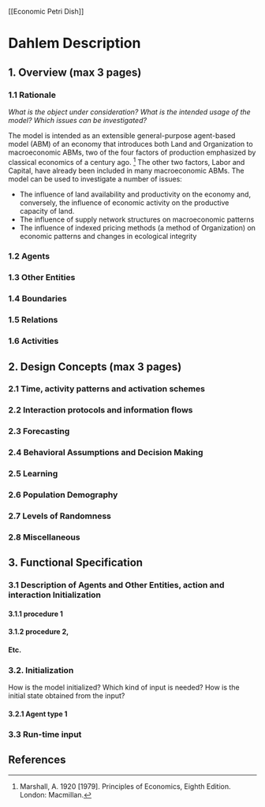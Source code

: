 [[Economic Petri Dish]]
# Dahlem Description

## 1. Overview (max 3 pages)
### 1.1 Rationale
*What is the object under consideration? What is the intended usage of the model? Which issues can be investigated?*

The model is intended as an extensible general-purpose agent-based model (ABM) of an economy that introduces both Land and Organization to macroeconomic ABMs, two of the four factors of production emphasized by classical economics of a century ago. [^1] The other two factors, Labor and Capital, have already been included in many macroeconomic ABMs. The model can be used to investigate a number of issues:
- The influence of land availability and productivity on the economy and, conversely, the influence of economic activity on the productive capacity of land. 
- The influence of supply network structures on macroeconomic patterns
- The influence of indexed pricing methods (a method of Organization) on economic patterns and changes in ecological integrity


### 1.2 Agents

### 1.3 Other Entities

### 1.4 Boundaries

### 1.5 Relations

### 1.6 Activities

## 2. Design Concepts (max 3 pages)
### 2.1 Time, activity patterns and activation schemes

### 2.2 Interaction protocols and information flows

### 2.3 Forecasting

### 2.4 Behavioral Assumptions and Decision Making

### 2.5 Learning

### 2.6 Population Demography

### 2.7 Levels of Randomness

### 2.8 Miscellaneous

## 3. Functional Specification

### 3.1 Description of Agents and Other Entities, action and interaction Initialization
#### 3.1.1 procedure 1
#### 3.1.2 procedure 2,
#### Etc. 

### 3.2. Initialization
How is the model initialized? Which kind of input is needed?
How is the initial state obtained from the input?

#### 3.2.1 Agent type 1
### 3.3 Run-time input


## References

[^1]: Marshall, A. 1920 [1979]. Principles of Economics, Eighth Edition. London: Macmillan.